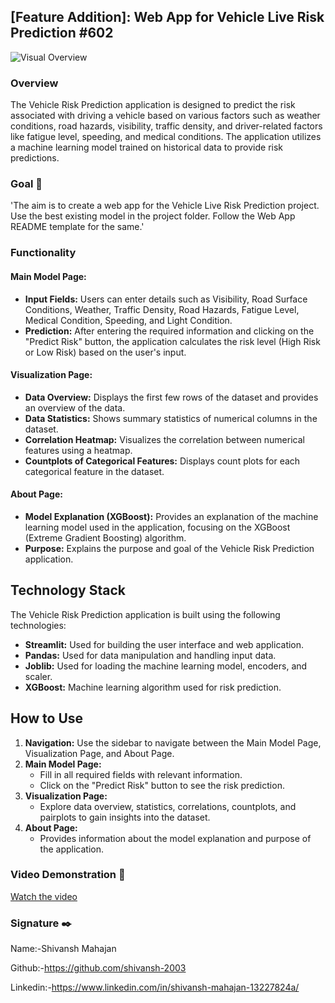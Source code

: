 
## [Feature Addition]: Web App for Vehicle Live Risk Prediction #602
![Visual Overview](https://i.giphy.com/media/v1.Y2lkPTc5MGI3NjExdzdqZjlmZXZnODI0YTJyd2NmNGdkZmRndnk0MDY0ZjN1MDNjZmYxeSZlcD12MV9pbnRlcm5hbF9naWZfYnlfaWQmY3Q9Zw/gKBRsM4xJJS2GhAQij/giphy-downsized-large.gif)

### Overview
The Vehicle Risk Prediction application is designed to predict the risk associated with driving a vehicle based on various factors such as weather conditions, road hazards, visibility, traffic density, and driver-related factors like fatigue level, speeding, and medical conditions. The application utilizes a machine learning model trained on historical data to provide risk predictions.



### Goal 🎯
'The aim is to create a web app for the Vehicle Live Risk Prediction project. Use the best existing model in the project folder. Follow the Web App README template for the same.'


### Functionality
#### Main Model Page:
- **Input Fields:** Users can enter details such as Visibility, Road Surface Conditions, Weather, Traffic Density, Road Hazards, Fatigue Level, Medical Condition, Speeding, and Light Condition.
- **Prediction:** After entering the required information and clicking on the "Predict Risk" button, the application calculates the risk level (High Risk or Low Risk) based on the user's input.

#### Visualization Page:
- **Data Overview:** Displays the first few rows of the dataset and provides an overview of the data.
- **Data Statistics:** Shows summary statistics of numerical columns in the dataset.
- **Correlation Heatmap:** Visualizes the correlation between numerical features using a heatmap.
- **Countplots of Categorical Features:** Displays count plots for each categorical feature in the dataset.


#### About Page:
- **Model Explanation (XGBoost):** Provides an explanation of the machine learning model used in the application, focusing on the XGBoost (Extreme Gradient Boosting) algorithm.
- **Purpose:** Explains the purpose and goal of the Vehicle Risk Prediction application.

## Technology Stack
The Vehicle Risk Prediction application is built using the following technologies:
- **Streamlit:** Used for building the user interface and web application.
- **Pandas:** Used for data manipulation and handling input data.
- **Joblib:** Used for loading the machine learning model, encoders, and scaler.
- **XGBoost:** Machine learning algorithm used for risk prediction.

## How to Use
1. **Navigation:** Use the sidebar to navigate between the Main Model Page, Visualization Page, and About Page.
2. **Main Model Page:**
   - Fill in all required fields with relevant information.
   - Click on the "Predict Risk" button to see the risk prediction.
3. **Visualization Page:**
   - Explore data overview, statistics, correlations, countplots, and pairplots to gain insights into the dataset.
4. **About Page:**
   - Provides information about the model explanation and purpose of the application.

### Video Demonstration 🎥
[Watch the video](https://vimeo.com/953208773?share=copy)

### Signature ✒️

Name:-Shivansh Mahajan

Github:-https://github.com/shivansh-2003

Linkedin:-https://www.linkedin.com/in/shivansh-mahajan-13227824a/

